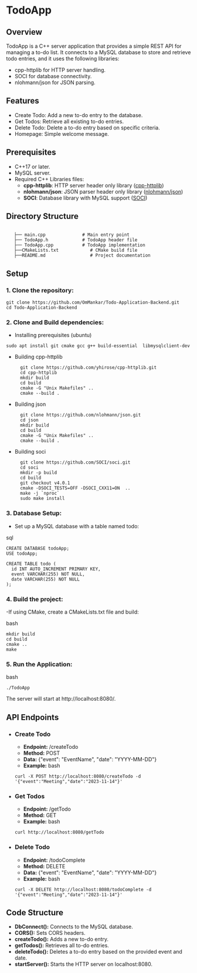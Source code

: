 # TodoApp
## Overview
TodoApp is a C++ server application that provides a simple REST API for managing a to-do list. It connects to a MySQL database to store and retrieve todo entries, and it uses the following libraries:

- cpp-httplib for HTTP server handling.
- SOCI for database connectivity.
- nlohmann/json for JSON parsing.
## Features
- Create Todo: Add a new to-do entry to the database.
- Get Todos: Retrieve all existing to-do entries.
- Delete Todo: Delete a to-do entry based on specific criteria.
- Homepage: Simple welcome message.
  

## Prerequisites
- C++17 or later.
- MySQL server.
- Required C++ Libraries files:
    - **cpp-httplib**: HTTP server header only library ([cpp-httplib](https://github.com/yhirose/cpp-httplib))
    - **nlohmann/json**: JSON parser header only library ([nlohmann/json](https://github.com/nlohmann/json))
    - **SOCI**: Database library with MySQL support ([SOCI](https://github.com/SOCI/soci))
   

 

## Directory Structure
```

   ├── main.cpp              # Main entry point
   ├── TodoApp.h             # TodoApp header file
   ├── TodoApp.cpp           # TodoApp implementation
   ├──CMakeLists.txt            # CMake build file
   ├──README.md                 # Project documentation
```
## Setup


 ### 1. Clone the repository:
  ```
  git clone https://github.com/OmMankar/Todo-Application-Backend.git
  cd Todo-Application-Backend
  ```
 ### 2. Clone and Build dependencies:
 - Installing prerequisites (ubuntu)
  ```
  sudo apt install git cmake gcc g++ build-essential  libmysqlclient-dev
  ```
- Building cpp-httplib
  ```
    git clone https://github.com/yhirose/cpp-httplib.git
    cd cpp-httplib
    mkdir build
    cd build
    cmake -G "Unix Makefiles" ..
    cmake --build .

  ```

- Building json
  ```
    git clone https://github.com/nlohmann/json.git
    cd json
    mkdir build
    cd build
    cmake -G "Unix Makefiles" ..
    cmake --build .
  ```

- Building soci
  ```
    git clone https://github.com/SOCI/soci.git 
    cd soci
    mkdir -p build
    cd build
    git checkout v4.0.1
    cmake -DSOCI_TESTS=OFF -DSOCI_CXX11=ON  ..
    make -j `nproc`
    sudo make install

  ```

 ### 3. Database Setup:

  - Set up a MySQL database with a table named todo:

  sql
  ```
  CREATE DATABASE todoApp;
USE todoApp;

CREATE TABLE todo (
    id INT AUTO_INCREMENT PRIMARY KEY,
    event VARCHAR(255) NOT NULL,
    date VARCHAR(255) NOT NULL
);
  ```

 ### 4. Build the project:

  -If using CMake, create a CMakeLists.txt file and build:

  bash
  ```
  mkdir build
  cd build
  cmake ..
  make
  ```
 ### 5. Run the Application:

  bash
  ```
  ./TodoApp
  ```
  The server will start at http://localhost:8080/.

## API Endpoints
 - ### Create Todo

    -  **Endpoint:** /createTodo
    -  **Method:** POST
    -  **Data:** {"event": "EventName", "date": "YYYY-MM-DD"}
    -  **Example:**
      bash
      ```
      curl -X POST http://localhost:8080/createTodo -d '{"event":"Meeting","date":"2023-11-14"}'
      ```
 - ### Get Todos

    -  **Endpoint:** /getTodo
    -  **Method:** GET
    -  **Example:**
    bash
    ```
    curl http://localhost:8080/getTodo
    ```
  - ### Delete Todo

    -  **Endpoint:** /todoComplete
    -  **Method:** DELETE
    -  **Data:** {"event": "EventName", "date": "YYYY-MM-DD"}
    -  **Example:**
    bash
    ```
    curl -X DELETE http://localhost:8080/todoComplete -d '{"event":"Meeting","date":"2023-11-14"}'
    ```
  
## Code Structure
- **DbConnect():** Connects to the MySQL database.
- **CORS():** Sets CORS headers.
- **createTodo():** Adds a new to-do entry.
- **getTodos():** Retrieves all to-do entries.
- **deleteTodo():** Deletes a to-do entry based on the provided event and date.
- **startServer():** Starts the HTTP server on localhost:8080.
